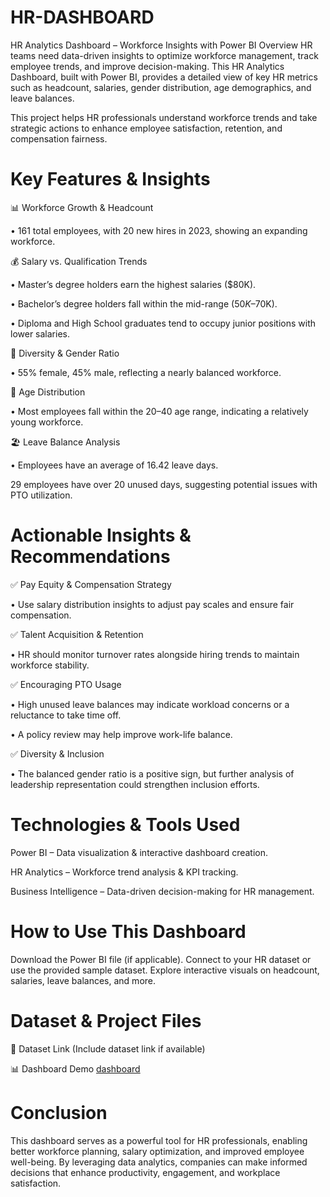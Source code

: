 # HR-DASHBOARD

HR Analytics Dashboard – Workforce Insights with Power BI
Overview
HR teams need data-driven insights to optimize workforce management, track employee trends, and improve decision-making. This HR Analytics Dashboard, built with Power BI, provides a detailed view of key HR metrics such as headcount, salaries, gender distribution, age demographics, and leave balances.

This project helps HR professionals understand workforce trends and take strategic actions to enhance employee satisfaction, retention, and compensation fairness.

# Key Features & Insights

📊 Workforce Growth & Headcount

• 161 total employees, with 20 new hires in 2023, showing an expanding workforce.

💰 Salary vs. Qualification Trends

• Master’s degree holders earn the highest salaries ($80K).

• Bachelor’s degree holders fall within the mid-range ($50K–$70K).

• Diploma and High School graduates tend to occupy junior positions with lower salaries.

👥 Diversity & Gender Ratio

• 55% female, 45% male, reflecting a nearly balanced workforce.

🔢 Age Distribution

• Most employees fall within the 20–40 age range, indicating a relatively young workforce.

🏖️ Leave Balance Analysis

• Employees have an average of 16.42 leave days.

29 employees have over 20 unused days, suggesting potential issues with PTO utilization.

# Actionable Insights & Recommendations

✅ Pay Equity & Compensation Strategy

• Use salary distribution insights to adjust pay scales and ensure fair compensation.

✅ Talent Acquisition & Retention

• HR should monitor turnover rates alongside hiring trends to maintain workforce stability.

✅ Encouraging PTO Usage

• High unused leave balances may indicate workload concerns or a reluctance to take time off. 

• A policy review may help improve work-life balance.

✅ Diversity & Inclusion

• The balanced gender ratio is a positive sign, but further analysis of leadership representation could strengthen inclusion efforts.

# Technologies & Tools Used

Power BI – Data visualization & interactive dashboard creation.

HR Analytics – Workforce trend analysis & KPI tracking.


Business Intelligence – Data-driven decision-making for HR management.

# How to Use This Dashboard
Download the Power BI file (if applicable).
Connect to your HR dataset or use the provided sample dataset.
Explore interactive visuals on headcount, salaries, leave balances, and more.

# Dataset & Project Files
📂 Dataset Link (Include dataset link if available)

📊 Dashboard Demo [dashboard ](https://github.com/ibrahimibyy/HR-DASHBOARD-/blob/f4282c9681e8e6468fd9c1e93756ec15380381e9/HR%20DASHBOARD.png)

# Conclusion
This dashboard serves as a powerful tool for HR professionals, enabling better workforce planning, salary optimization, and improved employee well-being. By leveraging data analytics, companies can make informed decisions that enhance productivity, engagement, and workplace satisfaction.

